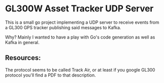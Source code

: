 # GL300W Asset Tracker UDP Server

This is a small go project implementing a UDP server to receive events from a GL300 GPS tracker publishing said messages to Kafka.

Why? Mainly I wanted to have a play with Go's code generation as well as Kafka in general.

## Resources:

The protocol seems to be called Track Air, or at least if you google GL300 protocol you'll find a PDF to that description.

